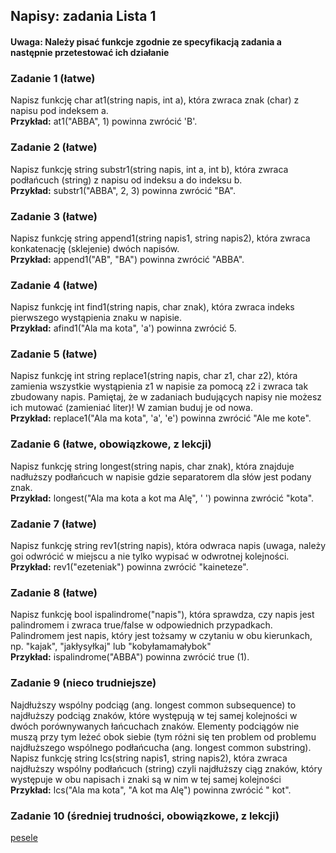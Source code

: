 ## Napisy: zadania Lista 1 

#### Uwaga: Należy pisać funkcje zgodnie ze specyfikacją zadania a następnie przetestować ich działanie

### Zadanie 1 (łatwe)
Napisz funkcję char at1(string napis, int a), która zwraca znak (char) z napisu pod indeksem a.<br>
**Przykład:** at1("ABBA", 1) powinna zwrócić 'B'.

### Zadanie 2 (łatwe)
Napisz funkcję string substr1(string napis, int a, int b), która zwraca podłańcuch (string) z napisu od indeksu a do indeksu b.<br>
**Przykład:** substr1("ABBA", 2, 3) powinna zwrócić "BA".

### Zadanie 3 (łatwe)
Napisz funkcję string append1(string napis1, string napis2), która zwraca konkatenację (sklejenie) dwóch napisów.<br>
**Przykład:** append1("AB", "BA") powinna zwrócić "ABBA".

### Zadanie 4 (łatwe)
Napisz funkcję int find1(string napis, char znak), która zwraca indeks pierwszego wystąpienia znaku w napisie.<br>
**Przykład:** afind1("Ala ma kota", 'a') powinna zwrócić 5.

### Zadanie 5 (łatwe)
Napisz funkcję int string replace1(string napis, char z1, char z2), która zamienia wszystkie wystąpienia z1 w napisie za pomocą z2
i zwraca tak zbudowany napis. Pamiętaj, że w zadaniach budujących napisy nie możesz ich mutować (zamieniać liter)! W zamian buduj je od nowa.<br>
**Przykład:** replace1("Ala ma kota", 'a', 'e') powinna zwrócić "Ale me kote".

### Zadanie 6 (łatwe, obowiązkowe, z lekcji)
Napisz funkcję string longest(string napis, char znak), która znajduje nadłuższy podłańcuch w napisie gdzie separatorem dla słów jest podany znak.<br> 
**Przykład:** longest("Ala ma kota a kot ma Alę", ' ') powinna zwrócić "kota".

### Zadanie 7 (łatwe)
Napisz funkcję string rev1(string napis), która odwraca napis (uwaga, należy goi odwrócić w miejscu a nie tylko wypisać w odwrotnej kolejności.<br>
**Przykład:** rev1("ezeteniak") powinna zwrócić "kaineteze".

### Zadanie 8 (łatwe)
Napisz funkcję bool ispalindrome("napis"), która sprawdza, czy napis jest palindromem i zwraca true/false w odpowiednich przypadkach. Palindromem jest napis, który jest tożsamy w czytaniu w obu kierunkach, np. "kajak", "jakłysyłkaj" lub "kobyłamamałybok"<br> 
**Przykład:** ispalindrome("ABBA") powinna zwrócić true (1).

### Zadanie 9 (nieco trudniejsze)
Najdłuższy wspólny podciąg (ang. longest common subsequence) to najdłuższy podciąg znaków, które występują w tej samej kolejności w dwóch porównywanych łańcuchach znaków. Elementy podciągów nie muszą przy tym leżeć obok siebie (tym różni się ten problem od problemu najdłuższego wspólnego podłańcucha (ang. longest common substring). Napisz funkcję string lcs(string napis1, string napis2), która zwraca najdłuższy wspólny podłańcuch (string) czyli najdłuższy ciąg znaków, który występuje w obu napisach i znaki są w nim w tej samej kolejności<br>
**Przykład:** lcs("Ala ma kota", "A kot ma Alę") powinna zwrócić " kot".

### Zadanie 10 (średniej trudności, obowiązkowe, z lekcji)
[pesele](https://www.szybkiplik.pl/5nqq5RPLx9)
